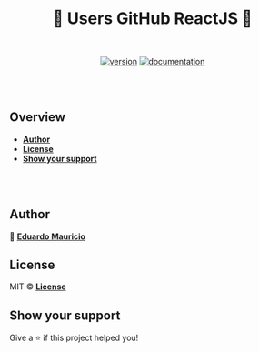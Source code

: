 <h1 align="center">
  🚀 Users GitHub ReactJS 🚀
</h1>

<br>

<div align="center">

[![version](https://img.shields.io/badge/version-1.0.0-blue.svg)](https://github.com/therealeddy/users-github-react/releases)<space><space>
[![documentation](https://img.shields.io/badge/documentation-yes-brightgreen.svg)](#overview)

</div>

<br><br>

## Overview



- **[Author](#author)**
- **[License](#license)**
- **[Show your support](#show-your-support)**

<br><br>

## Author

👤 **[Eduardo Mauricio](https://github.com/therealeddy)**

## License

MIT © **[License](LICENSE)**

## Show your support

Give a ⭐️ if this project helped you!

